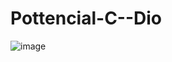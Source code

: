 # Pottencial-C--Dio

![image](https://user-images.githubusercontent.com/62121038/206936198-776eae60-3222-40d8-8c36-8480429d95e6.png)
